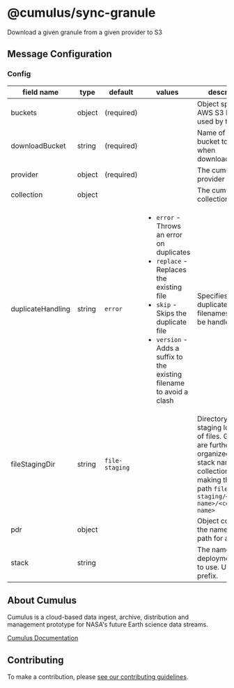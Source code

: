 # @cumulus/sync-granule

Download a given granule from a given provider to S3

## Message Configuration

### Config

| field name        | type   | default        | values                                                                                                                                                                                                                         | description                                                                                                                                                                       |
| ----------------- | ------ | -------------- | ------------------------------------------------------------------------------------------------------------------------------------------------------------------------------------------------------------------------------ | --------------------------------------------------------------------------------------------------------------------------------------------------------------------------------- |
| buckets           | object | (required)     |                                                                                                                                                                                                                                | Object specifying AWS S3 buckets used by this task                                                                                                                                |
| downloadBucket    | string | (required)     |                                                                                                                                                                                                                                | Name of AWS S3 bucket to use when downloading files                                                                                                                               |
| provider          | object | (required)     |                                                                                                                                                                                                                                | The cumulus-api provider object                                                                                                                                                   |
| collection        | object |                |                                                                                                                                                                                                                                | The cumulus-api collection object                                                                                                                                                 |
| duplicateHandling | string | `error`        | <ul><li>`error` - Throws an error on duplicates</li><li>`replace` - Replaces the existing file</li><li>`skip` - Skips the duplicate file</li><li>`version` - Adds a suffix to the existing filename to avoid a clash</li></ul> | Specifies how duplicate filenames should be handled                                                                                                                               |
| fileStagingDir    | string | `file-staging` |                                                                                                                                                                                                                                | Directory used for staging location of files. Granules are further organized by stack name and collection name making the full path `file-staging/<stack name>/<collection name>` |
| pdr               | object |                |                                                                                                                                                                                                                                | Object containing the name and path for a PDR file                                                                                                                                |
| stack             | string |                |                                                                                                                                                                                                                                | The name of the deployment stack to use. Useful as a prefix.                                                                                                                      |

## About Cumulus

Cumulus is a cloud-based data ingest, archive, distribution and management prototype for NASA's future Earth science data streams.

[Cumulus Documentation](https://nasa.github.io/cumulus)

## Contributing

To make a contribution, please [see our contributing guidelines](https://github.com/nasa/cumulus/blob/master/CONTRIBUTING.md).
